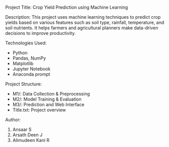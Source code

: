 Project Title: Crop Yield Prediction using Machine Learning

Description:
This project uses machine learning techniques to predict crop yields based on various features such as soil type, rainfall, temperature, and soil nutrients. It helps farmers and agricultural planners make data-driven decisions to improve productivity.

Technologies Used:
- Python
- Pandas, NumPy
- Matplotlib
- Jupyter Notebook
- Anaconda prompt

Project Structure:
- M1/: Data Collection & Preprocessing
- M2/: Model Training & Evaluation
- M3/: Prediction and Web Interface
- Title.txt: Project overview

Author:
1. Ansaar S
2. Arsath Deen J
3. Alimudeen Kani R
